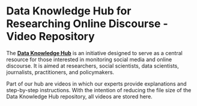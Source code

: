 # Data Knowledge Hub for Researching Online Discourse - Video Repository

The [**Data Knowledge Hub**](https://github.com/bertelsmannstift/data-knowledge-hub) is an initiative designed to serve as a central resource for those interested in monitoring social media and online discourse. It is aimed at researchers, social scientists, data scientists, journalists, practitioners, and policymakers.

Part of our hub are videos in which our experts provide explanations and step-by-step instructions. With the intention of reducing the file size of the Data Knowledge Hub repository, all videos are stored here.

